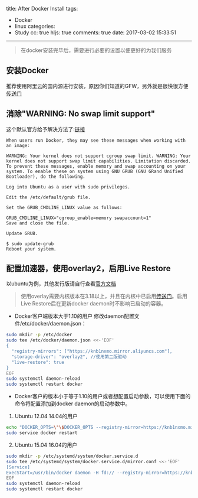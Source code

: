 title: After Docker Install
tags:
  - Docker
  - linux
categories:
  - Study
cc: true
hljs: true
comments: true
date: 2017-03-02 15:33:51
---
> 在docker安装完毕后，需要进行必要的设置以便更好的为我们服务

## 安装Docker
推荐使用阿里云的国内源进行安装，原因你们知道的GFW，另外就是很快很方便[传送门](http://mirrors.aliyun.com/help/docker-engine)

## 消除"WARNING: No swap limit support"
这个默认官方给予解决方法了:[链接](https://docs.docker.com/engine/installation/linux/ubuntu/)
```
When users run Docker, they may see these messages when working with an image:

WARNING: Your kernel does not support cgroup swap limit. WARNING: Your
kernel does not support swap limit capabilities. Limitation discarded.
To prevent these messages, enable memory and swap accounting on your system. To enable these on system using GNU GRUB (GNU GRand Unified Bootloader), do the following.

Log into Ubuntu as a user with sudo privileges.

Edit the /etc/default/grub file.

Set the GRUB_CMDLINE_LINUX value as follows:

GRUB_CMDLINE_LINUX="cgroup_enable=memory swapaccount=1"
Save and close the file.

Update GRUB.

$ sudo update-grub
Reboot your system.
```

## 配置加速器，使用overlay2，启用Live Restore
以ubuntu为例，其他发行版请自行查看[官方文档](https://docs.docker.com)
> 使用overlay需要内核版本在3.18以上，并且在内核中已启用[传送门](http://snakeliwei.github.io/2015/12/03/Docker-overlay/)。启用Live Restore后在更新docker daemon时不影响已启动的容器。

- Docker客户端版本大于1.10的用户
修改daemon配置文件/etc/docker/daemon.json：

```bash
sudo mkdir -p /etc/docker
sudo tee /etc/docker/daemon.json <<-'EOF'
{
  "registry-mirrors": ["https://knb1nxmo.mirror.aliyuncs.com"],
  "storage-driver": "overlay2", //使用第二版驱动
  "live-restore": true
}
EOF
sudo systemctl daemon-reload
sudo systemctl restart docker
```

- Docker客户的版本小于等于1.10的用户或者想配置启动参数，可以使用下面的命令将配置添加到docker daemon的启动参数中。

1. Ubuntu 12.04 14.04的用户

```bash
echo "DOCKER_OPTS=\"\$DOCKER_OPTS --registry-mirror=https://knb1nxmo.mirror.aliyuncs.com -s overlay --live-restore=true \"" | sudo tee -a /etc/default/docker
sudo service docker restart
```

2. Ubuntu 15.04 16.04的用户

```bash
sudo mkdir -p /etc/systemd/system/docker.service.d
sudo tee /etc/systemd/system/docker.service.d/mirror.conf <<-'EOF'
[Service]
ExecStart=/usr/bin/docker daemon -H fd:// --registry-mirror=https://knb1nxmo.mirror.aliyuncs.com -s overlay --live-restore=true
EOF
sudo systemctl daemon-reload
sudo systemctl restart docker
```

